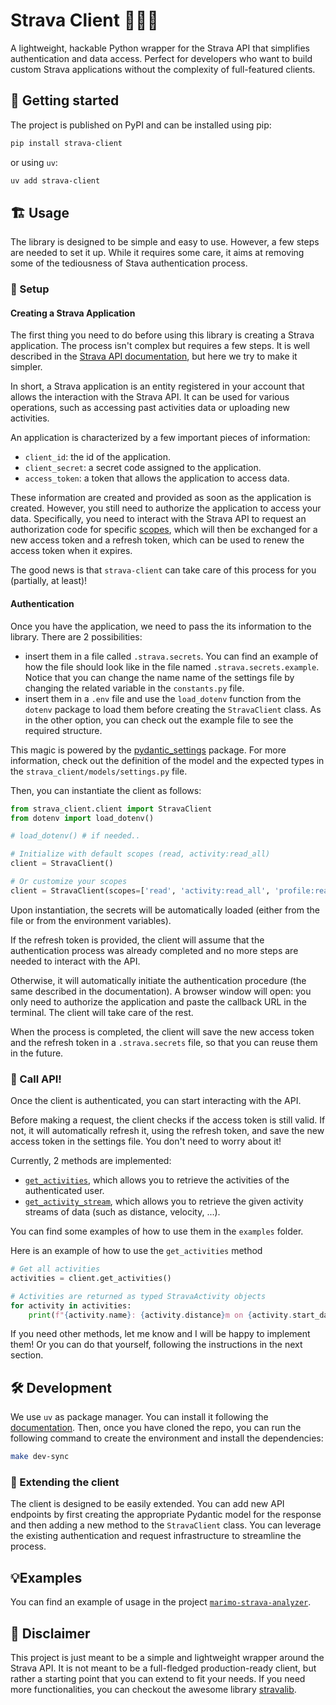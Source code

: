 # Strava Client 🏃🚴‍♂️

A lightweight, hackable Python wrapper for the Strava API that simplifies authentication and data access. Perfect for developers who want to build custom Strava applications without the complexity of full-featured clients.

## 🚀 Getting started

The project is published on PyPI and can be installed using pip:

```bash
pip install strava-client
```

or using `uv`:

```bash
uv add strava-client
```

## 🏗️ Usage

The library is designed to be simple and easy to use. However, a few steps are needed to set it up. While it requires some care, it aims at removing some of the tediousness of Stava authentication process.

### 📝 Setup 

#### Creating a Strava Application

The first thing you need to do before using this library is creating a Strava application. The process isn't complex but requires a few steps. It is well described in the [Strava API documentation](https://developers.strava.com/docs/getting-started), but here we try to make it simpler.

In short, a Strava application is an entity registered in your account that allows the interaction with the Strava API. It can be used for various operations, such as accessing past activities data or uploading new activities. 

An application is characterized by a few important pieces of information:

- `client_id`: the id of the application.
- `client_secret`: a secret code assigned to the application.
- `access_token`: a token that allows the application to access data.

These information are created and provided as soon as the application is created. However, you still need to authorize the application to access your data. Specifically, you need to interact with the Strava API to request an authorization code for specific [scopes](https://developers.strava.com/docs/authentication/#detailsaboutrequestingaccess), which will then be exchanged for a new access token and a refresh token, which can be used to renew the access token when it expires. 

The good news is that `strava-client` can take care of this process for you (partially, at least)!

#### Authentication

Once you have the application, we need to pass the its information to the library. There are 2 possibilities:
- insert them in a file called `.strava.secrets`. You can find an example of how the file should look like in the file named `.strava.secrets.example`. Notice that you can change the name name of the settings file by changing the related variable in the `constants.py` file. 
- insert them in a `.env` file and use the `load_dotenv` function from the `dotenv` package to load them before creating the `StravaClient` class. As in the other option, you can check out the example file to see the required structure.

This magic is powered by the [pydantic_settings](https://docs.pydantic.dev/latest/concepts/pydantic_settings/) package. For more information, check out the definition of the model and the expected types in the `strava_client/models/settings.py` file.

Then, you can instantiate the client as follows:

```python
from strava_client.client import StravaClient
from dotenv import load_dotenv()

# load_dotenv() # if needed..

# Initialize with default scopes (read, activity:read_all)
client = StravaClient()

# Or customize your scopes
client = StravaClient(scopes=['read', 'activity:read_all', 'profile:read_all'])
```

Upon instantiation, the secrets will be automatically loaded (either from the file or from the environment variables).

If the refresh token is provided, the client will assume that the authentication process was already completed and no more steps are needed to interact with the API.

Otherwise, it will automatically initiate the authentication procedure (the same described in the documentation). A browser window will open: you only need to authorize the application and paste the callback URL in the terminal. The client will take care of the rest.

When the process is completed, the client will save the new access token and the refresh token in a `.strava.secrets` file, so that you can reuse them in the future.

### 💁 Call API!

Once the client is authenticated, you can start interacting with the API. 

Before making a request, the client checks if the access token is still valid. If not, it will automatically refresh it, using the refresh token, and save the new access token in the settings file. You don't need to worry about it!

Currently, 2 methods are implemented:
- [`get_activities`](https://developers.strava.com/docs/reference/#api-Activities-getLoggedInAthleteActivities), which allows you to retrieve the activities of the authenticated user.
- [`get_activity_stream`](https://developers.strava.com/docs/reference/#api-Streams-getActivityStreams), which allows you to retrieve the given activity streams of data (such as distance, velocity, ...).

You can find some examples of how to use them in the `examples` folder.

Here is an example of how to use the `get_activities` method

```python
# Get all activities
activities = client.get_activities()

# Activities are returned as typed StravaActivity objects
for activity in activities:
    print(f"{activity.name}: {activity.distance}m on {activity.start_date}")
```

If you need other methods, let me know and I will be happy to implement them! Or you can do that yourself, following the instructions in the next section.

## 🛠️ Development

We use `uv` as package manager. You can install it following the [documentation](https://docs.astral.sh/uv/getting-started/installation/#standalone-installer). Then, once you have cloned the repo, you can run the following command to create the environment and install the dependencies:

```bash
make dev-sync
```

### 🧪 Extending the client
The client is designed to be easily extended. You can add new API endpoints by first creating the appropriate Pydantic model for the response and then adding a new method to the `StravaClient` class. You can leverage the existing authentication and request infrastructure to streamline the process.

## 💡Examples 

You can find an example of usage in the project [`marimo-strava-analyzer`](https://github.com/GiovanniGiacometti/strava-marimo-analyzer).

## 📝 Disclaimer

This project is just meant to be a simple and lightweight wrapper around the Strava API. It is not meant to be a full-fledged production-ready client, but rather a starting point that you can extend to fit your needs. If you need more functionalities, you can checkout the awesome library [stravalib](https://github.com/stravalib/stravalib).
